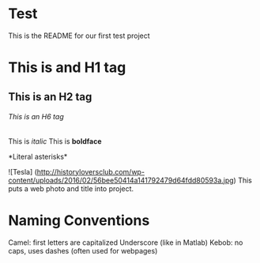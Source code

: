 # Test
This is the README for our first test project

# This is and H1 tag
## This is an H2 tag
###### This is an H6 tag

This is *italic*
This is **boldface**

\*Literal asterisks\*

![Tesla] (http://historyloversclub.com/wp-content/uploads/2016/02/56bee50414a141792479d64fdd80593a.jpg)
This puts a web photo and title into project.

# Naming Conventions
Camel: first letters are capitalized 
Underscore (like in Matlab)
Kebob: no caps, uses dashes (often used for webpages)